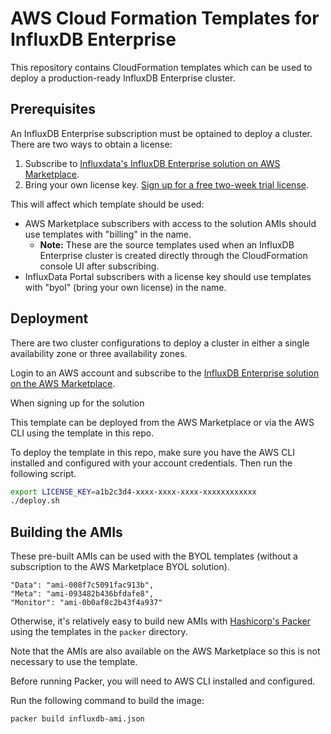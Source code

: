 # AWS Cloud Formation Templates for InfluxDB Enterprise

This repository contains CloudFormation templates which can be used to deploy a
production-ready InfluxDB Enterprise cluster.

## Prerequisites

An InfluxDB Enterprise subscription must be optained to deploy a cluster. There
are two ways to obtain a license:

1. Subscribe to [Influxdata's InfluxDB Enterprise solution on AWS
   Marketplace](placeholder).
2. Bring your own license key. [Sign up for a free two-week trial
   license](https://portal.influxdata.com/users/new).

This will affect which template should be used:

- AWS Marketplace subscribers with access to the solution AMIs should use
  templates with "billing" in the name.
  - __Note:__ These are the source templates used when an InfluxDB Enterprise
    cluster is created directly through the CloudFormation console UI after
    subscribing.
- InfluxData Portal subscribers with a license key should use templates with
  "byol" (bring your own license) in the name.

## Deployment

There are two cluster configurations to deploy a cluster in either a single
availability zone or three availability zones.



Login to an AWS account and subscribe to the [InfluxDB Enterprise solution on the AWS Marketplace]().

When signing up for the solution 

This template can be deployed from the AWS Marketplace or via the AWS CLI using
the template in this repo.

To deploy the template in this repo, make sure you have the AWS CLI installed
and configured with your account credentials. Then run the following script.

```sh
export LICENSE_KEY=a1b2c3d4-xxxx-xxxx-xxxx-xxxxxxxxxxxx
./deploy.sh
```

## Building the AMIs

These pre-built AMIs can be used with the BYOL templates (without a subscription
to the AWS Marketplace BYOL solution).

```
"Data": "ami-008f7c5091fac913b",
"Meta": "ami-093482b436bfdafe8",
"Monitor": "ami-0b0af8c2b43f4a937"
```

Otherwise, it's relatively easy to build new AMIs with [Hashicorp's
Packer](https://www.packer.io/docs/builders/amazon.html) using the templates in
the `packer` directory.

Note that the AMIs are also available on the AWS Marketplace so this is not
necessary to use the template.

Before running Packer, you will need to AWS CLI installed and configured.

Run the following command to build the image:

```sh
packer build influxdb-ami.json
```
